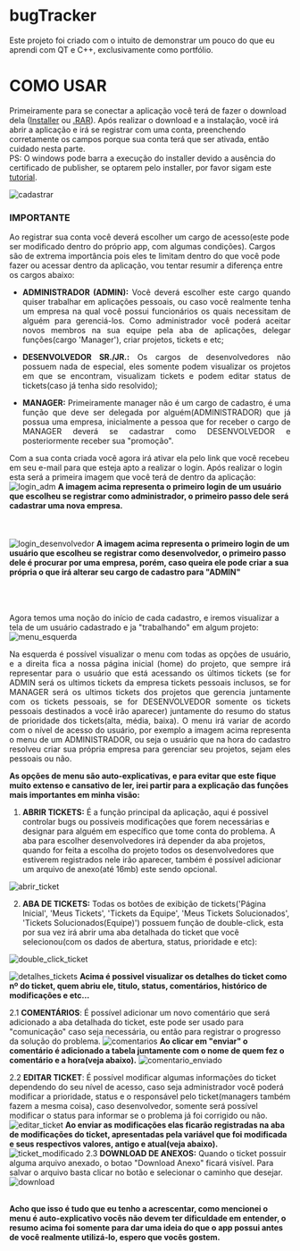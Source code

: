 # bugTracker

Este projeto foi criado com o intuito de demonstrar um pouco do que eu aprendi com QT e C++, exclusivamente como portfólio.

<h1>COMO USAR</h1>
Primeiramente para se conectar a aplicação você terá de fazer o download dela (<a href="https://github.com/marcusdrl/bugTracker/releases/download/1.1/MVbugTracker.exe">Installer</a> ou <a href="https://github.com/marcusdrl/bugTracker/releases/download/1.1/MVbugTracker.rar">.RAR</a>). Após realizar o download e a instalação, você irá abrir a aplicação e 
irá se registrar com uma conta, preenchendo corretamente os campos porque sua conta terá que ser ativada, então cuidado nesta parte.
<br>
PS: O windows pode barra a execução do installer devido a ausência do certificado  de publisher, se optarem pelo installer, por favor sigam este <a href="https://social.technet.microsoft.com/wiki/contents/articles/26352.o-windows-protegeu-o-computador-o-windows-smartscreen-impediu-a-inicializacao-de-um-aplicativo-nao-reconhecido-se-voce-executar-esse-aplicativo-o-pc-podera-ficar-vulneravel.aspx">tutorial</a>.
<br>

![cadastrar](https://user-images.githubusercontent.com/71731401/133265459-5c05a971-c51e-4c8b-ba27-0c72b679c4f9.png)

### IMPORTANTE
Ao registrar sua conta você deverá escolher um cargo de acesso(este pode ser modificado dentro do próprio app, com algumas condições). Cargos são de extrema importância pois eles te limitam dentro do que você pode fazer ou acessar dentro da aplicação, vou tentar resumir a diferença entre os cargos abaixo:
* <p align="justify"><strong>ADMINISTRADOR (ADMIN):</strong> Você deverá escolher este cargo quando quiser trabalhar em aplicações pessoais, ou caso você realmente tenha um empresa na qual você possui funcionários os quais necessitam de alguém para gerenciá-los. Como administrador você poderá aceitar novos membros na sua equipe pela aba de aplicações, delegar funções(cargo 'Manager'), criar projetos, tickets e etc;</p>
* <p align="justify"><strong>DESENVOLVEDOR SR./JR.:</strong> Os cargos de desenvolvedores não possuem nada de especial, eles somente podem visualizar os projetos em que se encontram, visualizam tickets e podem editar status de tickets(caso já tenha sido resolvido);</p>
* <p align="justify"><strong>MANAGER:</strong> Primeiramente manager não é um cargo de cadastro, é uma função que deve ser delegada por alguém(ADMINISTRADOR) que já possua uma empresa, inicialmente a pessoa que for receber o cargo de MANAGER deverá se cadastrar como DESENVOLVEDOR e posteriormente receber sua "promoção".</p>

Com a sua conta criada você agora irá ativar ela pelo link que você recebeu em seu e-mail para que esteja apto a realizar o login.
Após realizar o login esta será a primeira imagem que você terá de dentro da aplicação:
![login_adm](https://user-images.githubusercontent.com/71731401/133307700-fcb369ab-a6e3-4979-8859-31472dae0234.png)
**A imagem acima representa o primeiro login de um usuário que escolheu se registrar como administrador, o primeiro passo dele será cadastrar uma nova empresa.**
<br>
<br>
<br>
<br>
![login_desenvolvedor](https://user-images.githubusercontent.com/71731401/133308483-9ed7bc11-128a-43c4-b1b7-03e3bd4e58fe.png)
**A imagem acima representa o primeiro login de um usuário que escolheu se registrar como desenvolvedor, o primeiro passo dele é procurar por uma empresa, porém, caso queira ele pode criar a sua própria o que irá alterar seu cargo de cadastro para "ADMIN"**
<br>
<br>
<br>
<br>

Agora temos uma noção do início de cada cadastro, e iremos visualizar a tela de um usuário cadastrado e ja "trabalhando" em algum projeto:
![menu_esquerda](https://user-images.githubusercontent.com/71731401/133266115-030a4d38-f653-41db-8326-ad248eb72280.png)

<p align='justify'>Na esquerda é possível visualizar o menu com todas as opções de usuário, e a direita fica a nossa página inicial (home) do projeto, que sempre irá representar para
o usuário que está acessando os últimos tickets (se for ADMIN será os ultimos tickets da empresa tickets pessoais inclusos, se for MANAGER será os ultimos tickets dos projetos que gerencia juntamente com os tickets pessoais, se for DESENVOLVEDOR somente os tickets pessoais destinados a você irão aparecer) juntamente do resumo do status de prioridade dos tickets(alta, média, baixa). O menu irá variar de acordo com o nível de acesso do usuário, por exemplo a imagem acima representa o menu de um ADMINISTRADOR, ou seja o usuário que na hora do cadastro resolveu criar sua própria empresa para gerenciar seu projetos, sejam eles pessoais ou não.</p>

<strong>As opções de menu são auto-explicativas, e para evitar que este fique muito extenso e cansativo de ler, irei partir para a explicação das funções mais importantes em minha visão:</strong>
1. **ABRIR TICKETS:** É a função principal da aplicação, aqui é possivel controlar bugs ou possiveis modificações que forem necessárias e designar para alguém em específico que tome conta do problema. A aba para escolher desenvolvedores irá depender da aba projetos, quando for feita a escolha do projeto todos os desenvolvedores que estiverem registrados nele irão aparecer, também é possível adicionar um arquivo de anexo(até 16mb) este sendo opcional.

![abrir_ticket](https://user-images.githubusercontent.com/71731401/133286039-8af286d3-cf2e-4c42-bf66-8cb797580dda.png)

2. **ABA DE TICKETS:** Todas os botões de exibição de tickets('Página Inicial', 'Meus Tickets', 'Tickets da Equipe', 'Meus Tickets Solucionados', 'Tickets Solucionados(Equipe)') possuem função de double-click, esta por sua vez irá abrir uma aba detalhada do ticket que você selecionou(com os dados de abertura, status, prioridade e etc):

![double_click_ticket](https://user-images.githubusercontent.com/71731401/133273174-ea53ad40-db54-4b55-b8be-e6c6892b495e.png)

![detalhes_tickets](https://user-images.githubusercontent.com/71731401/133284846-5a13b360-32e4-490e-bb31-c97bd50ee4e0.png)
**Acima é possivel visualizar os detalhes do ticket como nº do ticket, quem abriu ele, titulo, status, comentários, histórico de modificações e etc...**

  2.1 **COMENTÁRIOS**: É possível adicionar um novo comentário que será adicionado a aba detalhada do ticket, este pode ser usado para "comunicação" caso seja necessária, ou então para registrar o progresso da solução do problema.
  ![comentarios](https://user-images.githubusercontent.com/71731401/133298988-74dbcfc4-718d-4a2e-b21c-48a4f43ac9ae.png)
  **Ao clicar em "enviar" o comentário é adicionado a tabela juntamente com o nome de quem fez o comentário e a hora(veja abaixo).**
  ![comentario_enviado](https://user-images.githubusercontent.com/71731401/133303773-6881d1b3-fcab-46c8-9e31-0d4b89fcf3f2.png)
  
  2.2 **EDITAR TICKET**: É possível modificar algumas informações do ticket dependendo do seu nível de acesso, caso seja administrador você poderá modificar a prioridade, status e o responsável pelo ticket(managers também fazem a mesma coisa), caso desenvolvedor, somente será possível modificar o status para informar se o problema já foi corrigido ou não.
  ![editar_ticket](https://user-images.githubusercontent.com/71731401/133304943-a698f9ba-02d4-4681-beb8-a8a20f9adb5d.png)
  **Ao enviar as modificações elas ficarão registradas na aba de modificações do ticket, apresentadas pela variável que foi modificada e seus respectivos valores, antigo e atual(veja abaixo).**
  ![ticket_modificado](https://user-images.githubusercontent.com/71731401/133305228-c27827bd-fd4a-4b6f-a0aa-db4b54dcf99d.png)
  2.3 **DOWNLOAD DE ANEXOS:** Quando o ticket possuir alguma arquivo anexado, o botao "Download Anexo" ficará visível. Para salvar o arquivo basta clicar no botão e selecionar o caminho que desejar.
  ![download](https://user-images.githubusercontent.com/71731401/133306694-93cb72ff-a1a5-4939-83ca-ff2419aabaaf.png)

<br>
<strong>Acho que isso é tudo que eu tenho a acrescentar, como mencionei o menu é auto-explicativo vocês não devem ter dificuldade em entender, o resumo acima foi somente para dar uma ideia do que o app possui antes de você realmente utilizá-lo, espero que vocês gostem.</strong>
<br>
<br>

  
  
